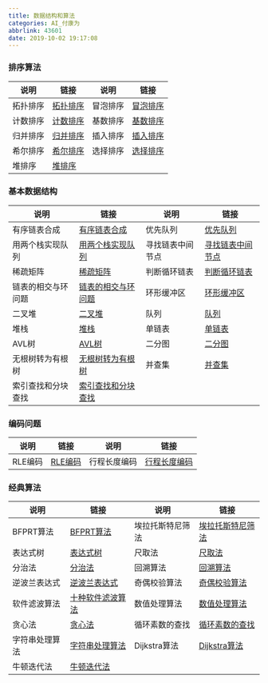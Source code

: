 ```yaml
---
title: 数据结构和算法
categories: AI_付康为
abbrlink: 43601
date: 2019-10-02 19:17:08
---
```

### 排序算法

说明     | 链接       | 说明    | 链接
---------|-----------|---------|-----
拓扑排序 | [拓扑排序] | 冒泡排序 | [冒泡排序]
计数排序 | [计数排序] | 基数排序 | [基数排序]
归并排序 | [归并排序] | 插入排序 | [插入排序]
希尔排序 | [希尔排序] | 选择排序 | [选择排序]
堆排序   | [堆排序]

[拓扑排序]: https://fukangwei.github.io/数据结构和算法/拓扑排序
[冒泡排序]: https://fukangwei.github.io/数据结构和算法/冒泡排序
[计数排序]: https://fukangwei.github.io/数据结构和算法/计数排序
[基数排序]: https://fukangwei.github.io/数据结构和算法/基数排序
[归并排序]: https://fukangwei.github.io/数据结构和算法/归并排序
[插入排序]: https://fukangwei.github.io/数据结构和算法/插入排序
[希尔排序]: https://fukangwei.github.io/数据结构和算法/希尔排序
[选择排序]: https://fukangwei.github.io/数据结构和算法/选择排序
[堆排序]: https://fukangwei.github.io/数据结构和算法/堆排序

### 基本数据结构

说明             | 链接                | 说明            | 链接
-----------------|--------------------|-----------------|-----
有序链表合成      | [有序链表合成]      | 优先队列         | [优先队列]
用两个栈实现队列   | [用两个栈实现队列]  | 寻找链表中间节点 | [寻找链表中间节点]
稀疏矩阵          | [稀疏矩阵]          | 判断循环链表    | [判断循环链表]
链表的相交与环问题 | [链表的相交与环问题] | 环形缓冲区      | [环形缓冲区]
二叉堆            | [二叉堆]            | 队列           | [队列]
堆栈              | [堆栈]             | 单链表          | [单链表]
AVL树             | [AVL树]            | 二分图          | [二分图]
无根树转为有根树   | [无根树转为有根树]   | 并查集         | [并查集]
索引查找和分块查找 | [索引查找和分块查找]

[有序链表合成]: https://fukangwei.github.io/数据结构和算法/有序链表合成
[优先队列]: https://fukangwei.github.io/数据结构和算法/优先队列
[用两个栈实现队列]: https://fukangwei.github.io/数据结构和算法/用两个栈实现队列
[寻找链表中间节点]: https://fukangwei.github.io/数据结构和算法/寻找链表中间节点
[稀疏矩阵]: https://fukangwei.github.io/数据结构和算法/稀疏矩阵
[判断循环链表]: https://fukangwei.github.io/数据结构和算法/判循环链表
[链表的相交与环问题]: https://fukangwei.github.io/数据结构和算法/链表的相交与环问题
[环形缓冲区]: https://fukangwei.github.io/数据结构和算法/环形缓冲区
[二叉堆]: https://fukangwei.github.io/数据结构和算法/二叉堆
[队列]: https://fukangwei.github.io/数据结构和算法/队列
[堆栈]: https://fukangwei.github.io/数据结构和算法/堆栈
[单链表]: https://fukangwei.github.io/数据结构和算法/单链表
[AVL树]: https://fukangwei.github.io/数据结构和算法/AVL树
[二分图]: https://fukangwei.github.io/数据结构和算法/二分图
[无根树转为有根树]: https://fukangwei.github.io/数据结构和算法/无根树转为有根树
[并查集]: https://fukangwei.github.io/数据结构和算法/并查集
[索引查找和分块查找]: https://fukangwei.github.io/数据结构和算法/索引查找和分块查找

### 编码问题

说明    | 链接      | 说明        | 链接
--------|----------|-------------|-----
RLE编码 | [RLE编码] | 行程长度编码 | [行程长度编码]

[RLE编码]: https://fukangwei.github.io/数据结构和算法/RLE编码
[行程长度编码]: https://fukangwei.github.io/数据结构和算法/行程长度编码

### 经典算法

说明          | 链接              | 说明            | 链接
-------------|-------------------|-----------------|-----
BFPRT算法     | [BFPRT算法]       | 埃拉托斯特尼筛法 | [埃拉托斯特尼筛法]
表达式树      | [表达式树]         | 尺取法          | [尺取法]
分治法        | [分治法]           | 回溯算法        | [回溯算法]
逆波兰表达式   | [逆波兰表达式]     | 奇偶校验算法    | [奇偶校验算法]
软件滤波算法   | [十种软件滤波算法] | 数值处理算法     | [数值处理算法]
贪心法        | [贪心法]           | 循环素数的查找   | [循环素数的查找]
字符串处理算法 | [字符串处理算法]   | Dijkstra算法    | [Dijkstra算法]
牛顿迭代法     | [牛顿迭代法]

[BFPRT算法]: https://fukangwei.github.io/数据结构和算法/BFPRT算法
[埃拉托斯特尼筛法]: https://fukangwei.github.io/数据结构和算法/埃拉托斯特尼筛法
[表达式树]: https://fukangwei.github.io/数据结构和算法/表达式树
[尺取法]: https://fukangwei.github.io/数据结构和算法/尺取法
[分治法]: https://fukangwei.github.io/数据结构和算法/分治法
[回溯算法]: https://fukangwei.github.io/数据结构和算法/回溯算法
[逆波兰表达式]: https://fukangwei.github.io/数据结构和算法/逆波兰表达式
[奇偶校验算法]: https://fukangwei.github.io/数据结构和算法/奇偶校验算法
[十种软件滤波算法]: https://fukangwei.github.io/数据结构和算法/十种软件滤波算法
[数值处理算法]: https://fukangwei.github.io/数据结构和算法/数值处理算法
[贪心法]: https://fukangwei.github.io/数据结构和算法/贪心法
[循环素数的查找]: https://fukangwei.github.io/数据结构和算法/循环素数的查找
[字符串处理算法]: https://fukangwei.github.io/数据结构和算法/字符串处理算法
[Dijkstra算法]: https://fukangwei.github.io/数据结构和算法/Dijkstra算法
[牛顿迭代法]: https://fukangwei.github.io/数据结构和算法/牛顿迭代法